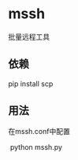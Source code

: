 # mssh
批量远程工具

## 依赖
pip install scp

## 用法
在mssh.conf中配置<IP> <username> <password>

  python mssh.py
